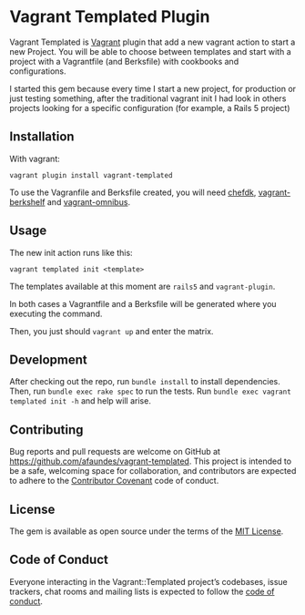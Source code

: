 # Vagrant Templated Plugin

Vagrant Templated is [Vagrant](https://www.vagrantup.com/downloads.html) plugin that add a new vagrant action to start a new Project. You will be able to choose between templates and start with a project with a Vagrantfile (and Berksfile) with cookbooks and configurations.

I started this gem because every time I start a new project, for production or just testing something, after the traditional vagrant init I had look in others projects looking for a specific configuration (for example, a Rails 5 project)

## Installation

With vagrant:

```shell
vagrant plugin install vagrant-templated
```

To use the Vagranfile and Berksfile created, you will need [chefdk](https://downloads.chef.io/chefdk), [vagrant-berkshelf](https://github.com/berkshelf/vagrant-berkshelf) and  [vagrant-omnibus](https://github.com/chef/vagrant-omnibus).


## Usage

The new init action runs like this:

```shell
vagrant templated init <template>
```

The templates available at this moment are `rails5` and `vagrant-plugin`.

In both cases a Vagrantfile and a Berksfile will be generated where you executing the command.

Then, you just should `vagrant up` and enter the matrix.

## Development

After checking out the repo, run `bundle install` to install dependencies. Then, run `bundle exec rake spec` to run the tests. Run `bundle exec vagrant templated init -h` and help will arise.

## Contributing

Bug reports and pull requests are welcome on GitHub at https://github.com/afaundes/vagrant-templated. This project is intended to be a safe, welcoming space for collaboration, and contributors are expected to adhere to the [Contributor Covenant](http://contributor-covenant.org) code of conduct.

## License

The gem is available as open source under the terms of the [MIT License](http://opensource.org/licenses/MIT).

## Code of Conduct

Everyone interacting in the Vagrant::Templated project’s codebases, issue trackers, chat rooms and mailing lists is expected to follow the [code of conduct](https://github.com/afaundes/vagrant-templated/blob/master/CODE_OF_CONDUCT.md).
